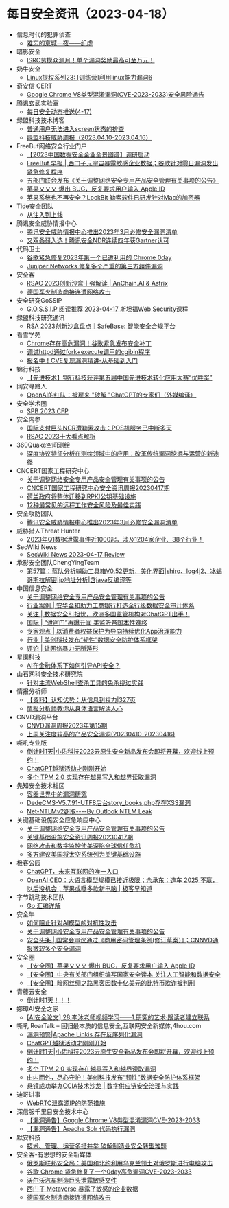 # 每日安全资讯（2023-04-18）

- 信息时代的犯罪侦查
  - [难忘的京城一夜——纪虚](https://mp.weixin.qq.com/s?__biz=MzAxNTA4NDAwOQ==&mid=2650736766&idx=1&sn=e807f0ee54d32fb7ac248c5ad26c4588&chksm=8382d8f8b4f551eea8cdca2c05e620278c394b7f95e5880234846e5f3f9c8891e9b3274322c8&scene=58&subscene=0#rd)
- 暗影安全
  - [ISRC劳模众测月！单个漏洞奖励最高可至万元！](https://mp.weixin.qq.com/s?__biz=MzI2MzA3OTgxOA==&mid=2657164455&idx=1&sn=01df8e32bc1dff626f3bda6aa1d570e3&chksm=f1d4ee42c6a367542f76dcdccb67a51cf818319160324b256e63118fbd7f278d00a06226a1b2&scene=58&subscene=0#rd)
- 奶牛安全
  - [Linux提权系列23: [训练营]利用linux能力漏洞6](https://mp.weixin.qq.com/s?__biz=MzU4NjY0NTExNA==&mid=2247489187&idx=1&sn=9b793ed6fbbea4c66c0431fd1f1995da&chksm=fdf97db6ca8ef4a078d6f61339b6a85f3cc3584ddcf061367a69101a682f755bfb6779d88ce8&scene=58&subscene=0#rd)
- 奇安信 CERT
  - [Google Chrome V8类型混淆漏洞(CVE-2023-2033)安全风险通告](https://mp.weixin.qq.com/s?__biz=MzU5NDgxODU1MQ==&mid=2247498284&idx=1&sn=fa90d06ed2883ad1f080ce301bd79b73&chksm=fe79deb4c90e57a2c9796435744ae209aba3fc597b6609250d037b354cb88f5f1910cbd82031&scene=58&subscene=0#rd)
- 腾讯玄武实验室
  - [每日安全动态推送(4-17)](https://mp.weixin.qq.com/s?__biz=MzA5NDYyNDI0MA==&mid=2651958946&idx=1&sn=2c585b3531a5e511a11a6da5a240d8d6&chksm=8baece3dbcd9472b44872c62205a23c126a78e1dd0aa56a13b16344343d397bec2408ec80b98&scene=58&subscene=0#rd)
- 绿盟科技技术博客
  - [普通用户无法进入screen状态的排查](http://blog.nsfocus.net/screen/)
  - [绿盟科技威胁周报（2023.04.10-2023.04.16）](http://blog.nsfocus.net/weeklyreport202216/)
- FreeBuf网络安全行业门户
  - [【2023中国数据安全企业全景图谱】调研启动](https://www.freebuf.com/articles/paper/363842.html)
  - [FreeBuf 早报 | 西门子元宇宙暴露敏感企业数据；谷歌针对零日漏洞发出紧急修复程序](https://www.freebuf.com/news/363816.html)
  - [五部门联合发布《关于调整网络安全专用产品安全管理有关事项的公告》](https://www.freebuf.com/news/363799.html)
  - [苹果又又又 爆出 BUG，反复要求用户输入 Apple ID](https://www.freebuf.com/news/363787.html)
  - [苹果系统也不再安全？LockBit 勒索软件已研发针对Mac的加密器](https://www.freebuf.com/news/363777.html)
- Tide安全团队
  - [从注入到上线](https://mp.weixin.qq.com/s?__biz=Mzg2NTA4OTI5NA==&mid=2247510169&idx=1&sn=f1b40ef38fbd0122c85127ed4aa7af41&chksm=ce5d8af8f92a03ee777f7d20ef4fe9d7f106db7e2f4177a3a08b8930a14b2baa303f8b482931&scene=58&subscene=0#rd)
- 腾讯安全威胁情报中心
  - [腾讯安全威胁情报中心推出2023年3月必修安全漏洞清单](https://mp.weixin.qq.com/s?__biz=MzI5ODk3OTM1Ng==&mid=2247500838&idx=1&sn=86c1b0702e091070098c7bbf50ae8b1e&chksm=ec9f1d55dbe8944380fe9b66a37e5492ab10a1cf23fbae1053886f8e62366a85644caf62425d&scene=58&subscene=0#rd)
  - [又双叒叕入选！腾讯安全NDR连续四年获Gartner认可](https://mp.weixin.qq.com/s?__biz=MzI5ODk3OTM1Ng==&mid=2247500838&idx=2&sn=f3cacf13229e5e278133dec1b6443a3a&chksm=ec9f1d55dbe894437369af0a3a75ea0fd6dd7419cdb34e8b9b79468b467e2ac1c3516e10ff79&scene=58&subscene=0#rd)
- 代码卫士
  - [谷歌紧急修复2023年第一个已遭利用的 Chrome 0day](https://mp.weixin.qq.com/s?__biz=MzI2NTg4OTc5Nw==&mid=2247516252&idx=1&sn=8371d9c05433cba2f5df47f101e8ad05&chksm=ea94b136dde33820c0033b8827312e06fe8bf7770075580020919000bdd6049133fc97d2a49e&scene=58&subscene=0#rd)
  - [Juniper Networks 修复多个严重的第三方组件漏洞](https://mp.weixin.qq.com/s?__biz=MzI2NTg4OTc5Nw==&mid=2247516252&idx=2&sn=546ab537a158f4562912d5ce5c76c6ac&chksm=ea94b136dde338205c6567186607ee7781fff2af825518c69732f7f401efd9705272298cb50f&scene=58&subscene=0#rd)
- 安全客
  - [RSAC 2023创新沙盒十强解读 | AnChain.AI & Astrix](https://mp.weixin.qq.com/s?__biz=MzA5ODA0NDE2MA==&mid=2649784628&idx=1&sn=a26615be39b5a4745cf41afb2444acd3&chksm=8893b15bbfe4384d29bd28dd0c96e34149ebf0f51ffaf533efe107ea2fd47035ec8c84e45c09&scene=58&subscene=0#rd)
  - [德国军火制造商接连遭网络攻击](https://mp.weixin.qq.com/s?__biz=MzA5ODA0NDE2MA==&mid=2649784628&idx=2&sn=98fbff7727d3867cf50ec57c83d50b9c&chksm=8893b15bbfe4384db23c24662cb3e870160f5d870167782b348e1d093db58ea594313157916c&scene=58&subscene=0#rd)
- 安全研究GoSSIP
  - [G.O.S.S.I.P 阅读推荐 2023-04-17 斯坦福Web Security课程](https://mp.weixin.qq.com/s?__biz=Mzg5ODUxMzg0Ng==&mid=2247494896&idx=1&sn=4204c99899e336a355126665437a5f03&chksm=c063c229f7144b3fc16e6c84b5df3cae27100f1910a4c56652416290a225a4e765152277683d&scene=58&subscene=0#rd)
- 绿盟科技研究通讯
  - [RSA 2023创新沙盒盘点｜SafeBase: 智能安全合规平台](https://mp.weixin.qq.com/s?__biz=MzIyODYzNTU2OA==&mid=2247495155&idx=1&sn=35ec1958a6a490307b0c4fcf70825011&chksm=e84c4b2cdf3bc23a5ae73be2bf35beb61139d757f51019ee7a9d7b45c08d4ead2aa813769e23&scene=58&subscene=0#rd)
- 看雪学苑
  - [Chrome存在高危漏洞！谷歌紧急发布安全补丁](https://mp.weixin.qq.com/s?__biz=MjM5NTc2MDYxMw==&mid=2458502023&idx=1&sn=1b4793ad60f92dcf0756ee8f8079a595&chksm=b18ef30d86f97a1bdb1db0888d7dd11e0a3186ece2bf41c892c43206adfddbc35f4dad0670ee&scene=58&subscene=0#rd)
  - [调试httpd通过fork+execute调用的cgibin程序](https://mp.weixin.qq.com/s?__biz=MjM5NTc2MDYxMw==&mid=2458502023&idx=2&sn=d08d93e17ed8e06a8d06eb3b54b31514&chksm=b18ef30d86f97a1bafc1557dda222d6d47d8e97aad129d21e1bb2a5f95d08787ac25555d0882&scene=58&subscene=0#rd)
  - [报名中！CVE复现漏洞精讲-从基础到入门](https://mp.weixin.qq.com/s?__biz=MjM5NTc2MDYxMw==&mid=2458502023&idx=3&sn=ef814f90c4413f4af0dddda95b82d302&chksm=b18ef30d86f97a1b1ee3fb09cfa1745333edf0a6cc73a392dd478c662882659c304bc5f08752&scene=58&subscene=0#rd)
- 锦行科技
  - [【先进技术】锦行科技获评第五届中国先进技术转化应用大赛“优胜奖”](https://mp.weixin.qq.com/s?__biz=MzIxNTQxMjQyNg==&mid=2247491466&idx=1&sn=215d27fb5b63862a206117d8e27d1a57&chksm=9799e42fa0ee6d395cf4e89b94e6e85107212d80efcce38f20d5447fdf7a0c80974c718c653e&scene=58&subscene=0#rd)
- 网安寻路人
  - [OpenAI的红队：被雇来 "破解 "ChatGPT的专家们（外媒编译）](https://mp.weixin.qq.com/s?__biz=MzIxODM0NDU4MQ==&mid=2247499531&idx=1&sn=dcf755802faa20b2c2548426707e30cc&chksm=97e942e1a09ecbf740f65c73d2fcb44500b338136ab7e6cd0034b8027d224a7ec055ada2e12c&scene=58&subscene=0#rd)
- 安全学术圈
  - [SPB 2023 CFP](https://mp.weixin.qq.com/s?__biz=MzU5MTM5MTQ2MA==&mid=2247488772&idx=1&sn=f3d9414d86fb37a7fd14da9b786dc534&chksm=fe2eea8fc959639971e0cd6b7ee5db763a7cd7b7dc24f2a71715e50491d206f9f3a4436f9196&scene=58&subscene=0#rd)
- 安全内参
  - [国际支付巨头NCR遭勒索攻击：POS机服务已中断多天](https://mp.weixin.qq.com/s?__biz=MzI4NDY2MDMwMw==&mid=2247508412&idx=1&sn=9674e682e5038a697a4ced1917371941&chksm=ebfae69cdc8d6f8a237969525f845bca3185d47bd8ef737d237c8bcd78d5c9fbf55d30168e92&scene=58&subscene=0#rd)
  - [RSAC 2023十大看点解析](https://mp.weixin.qq.com/s?__biz=MzI4NDY2MDMwMw==&mid=2247508412&idx=2&sn=095760172e0b2a4eee7bf1e11dd5e1d7&chksm=ebfae69cdc8d6f8a7bcbd806f6767affd0ac57386f3046aaf274cabfaa9ddc5a4ede3706e74c&scene=58&subscene=0#rd)
- 360Quake空间测绘
  - [深度协议特征分析在测绘领域中的应用：改革传统漏洞挖掘与运营的新途径](https://mp.weixin.qq.com/s?__biz=Mzk0NzE4MDE2NA==&mid=2247487530&idx=1&sn=5b4c5b12cb80a3424683ca021f06b00a&chksm=c37b97c1f40c1ed7dae898cfb70ddf3a8b6d5e3f12303168f7fc2716a233c45b6b1fd53d7c9c&scene=58&subscene=0#rd)
- CNCERT国家工程研究中心
  - [关于调整网络安全专用产品安全管理有关事项的公告](https://mp.weixin.qq.com/s?__biz=MzUzNDYxOTA1NA==&mid=2247536395&idx=1&sn=2e7bbeda71e1bacaadd9111387bbcfea&chksm=fa93f9cacde470dc8010b9d867c287862dd252a3a946465aa6c3eb29eabb7ceeb18a2e608168&scene=58&subscene=0#rd)
  - [CNCERT国家工程研究中心安全资讯周报20230417期](https://mp.weixin.qq.com/s?__biz=MzUzNDYxOTA1NA==&mid=2247536395&idx=2&sn=e37918cb9253599071e1741e34354ba4&chksm=fa93f9cacde470dca53780a5fb9837d5c0c0d1f72b41816c810252f440ccbbdc9ee203dbdf92&scene=58&subscene=0#rd)
  - [荷兰政府将整体迁移到RPKI公钥基础设施](https://mp.weixin.qq.com/s?__biz=MzUzNDYxOTA1NA==&mid=2247536395&idx=3&sn=76044ff203e77e88a445bb26fc73816a&chksm=fa93f9cacde470dc6eebe746ba05d48acad71b95156c9b52700d103b6074f2ff55eb6155729e&scene=58&subscene=0#rd)
  - [12种最常见的远程工作安全风险及最佳实践](https://mp.weixin.qq.com/s?__biz=MzUzNDYxOTA1NA==&mid=2247536395&idx=4&sn=f319f48eccbb724b54749a20fdb9dbe8&chksm=fa93f9cacde470dcd5fd1ab393e35b4509ff08934e738786628aacc397120b32c3d7e9fb86b2&scene=58&subscene=0#rd)
- 安全攻防团队
  - [腾讯安全威胁情报中心推出2023年3月必修安全漏洞清单](https://mp.weixin.qq.com/s?__biz=MzkzNTI4NjU1Mw==&mid=2247484108&idx=1&sn=959dd47bc264b364f3cda08b754cddb2&chksm=c2b100baf5c689acbe0773f5aed75ca8896aaef9f78157e03f5793b84b26b9a011ecd4278215&scene=58&subscene=0#rd)
- 威胁猎人Threat Hunter
  - [2023年Q1数据泄露事件近1000起，涉及1204家企业、38个行业！](https://mp.weixin.qq.com/s?__biz=MzI3NDY3NDUxNg==&mid=2247495824&idx=1&sn=bfa62803153f995cdf84a36d3cf8436c&chksm=eb12d6abdc655fbd6dd5719da3349376b2210f29c240dd1831b83377a001f73585fa8fdbf205&scene=58&subscene=0#rd)
- SecWiki News
  - [SecWiki News 2023-04-17 Review](http://www.sec-wiki.com/?2023-04-17)
- 承影安全团队ChengYingTeam
  - [第57篇：蓝队分析辅助工具箱V0.52更新，美化界面|shiro、log4j2、冰蝎哥斯拉解密|ip地址分析|含java反编译等](https://mp.weixin.qq.com/s?__biz=MzU3MTU3NDk4Mw==&mid=2247485183&idx=1&sn=64260c75aece01a91ff54bfffec898c2&chksm=fcdf5957cba8d041c1d3edbb46b79bcf40f691b9a3f4656a08e67468c9b86c125013c2a1edb5&scene=58&subscene=0#rd)
- 中国信息安全
  - [关于调整网络安全专用产品安全管理有关事项的公告](https://mp.weixin.qq.com/s?__biz=MzA5MzE5MDAzOA==&mid=2664181800&idx=1&sn=ae586740954b9234006b22bcf5c4d56d&chksm=8b5932d1bc2ebbc74b07d4cabf687f0d6660b02b6ed2de080ce34768e34eb0fa43358e18a6bc&scene=58&subscene=0#rd)
  - [行业案例 | 安华金和助力工商银行打造全行级数据安全审计体系](https://mp.weixin.qq.com/s?__biz=MzA5MzE5MDAzOA==&mid=2664181800&idx=2&sn=1fd30017728f3fcf932ae40c41a74816&chksm=8b5932d1bc2ebbc74c4a2795f435898eb26bbc63fe02c499c065a2827c83392b38f6c0aa34a2&scene=58&subscene=0#rd)
  - [关注 | 数据安全引担忧，欧洲多国监管机构对ChatGPT出手！](https://mp.weixin.qq.com/s?__biz=MzA5MzE5MDAzOA==&mid=2664181800&idx=3&sn=5247ee9575f1d44d8a487a17674a55ea&chksm=8b5932d1bc2ebbc78898d57d48415217fb29f2b83b8fe02a8f81029674475a00781e5747bca1&scene=58&subscene=0#rd)
  - [国际 | “泄密门”再曝丑闻 美监听帝国本性难移](https://mp.weixin.qq.com/s?__biz=MzA5MzE5MDAzOA==&mid=2664181800&idx=4&sn=fc624a7f48e1cd30963b4795096f53df&chksm=8b5932d1bc2ebbc7b63308f6f77e214b40375262e9040bb17b5fad3923c0250bc2a5b7f44451&scene=58&subscene=0#rd)
  - [专家观点 | 以消费者权益保护为导向持续优化App治理能力](https://mp.weixin.qq.com/s?__biz=MzA5MzE5MDAzOA==&mid=2664181800&idx=5&sn=4eaecf2885d8e8ca2e64d81931c593c9&chksm=8b5932d1bc2ebbc7402a97617a66387b507f05258a70b9ac133823e090cab23ab9847861d694&scene=58&subscene=0#rd)
  - [行业 | 美创科技发布“韧性”数据安全防护体系框架](https://mp.weixin.qq.com/s?__biz=MzA5MzE5MDAzOA==&mid=2664181800&idx=6&sn=b1c581969b66a175b5b38b1c1a0db5eb&chksm=8b5932d1bc2ebbc7b9687c339c9f95a416d89ef10f1c2b48fa472826715d8ca7965d1e411066&scene=58&subscene=0#rd)
  - [评论 | 让网络暴力无所遁形](https://mp.weixin.qq.com/s?__biz=MzA5MzE5MDAzOA==&mid=2664181800&idx=7&sn=33d0ddb4ddf600ee9bace683fdaeb23c&chksm=8b5932d1bc2ebbc71f792de6401c7f3ee30659a47224fad7e3de53c60a4d55f1fe81240f2318&scene=58&subscene=0#rd)
- 星阑科技
  - [AI在金融体系下如何引导API安全？](https://mp.weixin.qq.com/s?__biz=Mzg5NjEyMjA5OQ==&mid=2247497484&idx=1&sn=23ee35db65c76f7dc0fe7a2982edbd5c&chksm=c0075a90f770d386efe077bd2abe707e7ccb2cba65e6445c54f7058fe5a3d026c651cda93dca&scene=58&subscene=0#rd)
- 山石网科安全技术研究院
  - [针对主流WebShell查杀工具的免杀绕过实践](https://mp.weixin.qq.com/s?__biz=MzUzMDUxNTE1Mw==&mid=2247500826&idx=1&sn=a3f0b97173f50315a9d178a31ccaf606&chksm=fa5211a4cd2598b23a833fa30bb6f31a63d9266b0ae4bfe4268c5f659542ba81209b2edba00f&scene=58&subscene=0#rd)
- 情报分析师
  - [【资料】认知优势：从信息到权力|327页](https://mp.weixin.qq.com/s?__biz=MzA3Mjc1MTkwOA==&mid=2650527581&idx=1&sn=a33438f9a02321e8d3d4d8aff302c24f&chksm=8716f916b0617000791e6cb2075318fee893b5e3105773039e5295e70478ab6275d84fa82b00&scene=58&subscene=0#rd)
  - [情报分析师教你从身体语言解读人心](https://mp.weixin.qq.com/s?__biz=MzA3Mjc1MTkwOA==&mid=2650527581&idx=2&sn=13b2a6b4fadc1dbf69a7d5f68125239f&chksm=8716f916b061700051a3e17327f20acafd719a8dd76ce9f6e659c9124ef2879906214a37f44a&scene=58&subscene=0#rd)
- CNVD漏洞平台
  - [CNVD漏洞周报2023年第15期](https://mp.weixin.qq.com/s?__biz=MzU3ODM2NTg2Mg==&mid=2247493254&idx=1&sn=eefe9470b91a7dfdbf7fc1950ac1b381&chksm=fd74d64fca035f5991c856307027ddacac82b9efb4caeb905fd85fb274c52f933328ce7127a6&scene=58&subscene=0#rd)
  - [上周关注度较高的产品安全漏洞(20230410-20230416)](https://mp.weixin.qq.com/s?__biz=MzU3ODM2NTg2Mg==&mid=2247493254&idx=2&sn=e941beeda7757cfdcaba6a6f5726ebf5&chksm=fd74d64fca035f59509adb7c2f671fa7d5b47314f7e38c758cbabc2e11fc9fc06b8370781efd&scene=58&subscene=0#rd)
- 嘶吼专业版
  - [倒计时1天|小佑科技2023云原生安全新品发布会即将开幕，欢迎线上预约！](https://mp.weixin.qq.com/s?__biz=MzI0MDY1MDU4MQ==&mid=2247560165&idx=1&sn=ff065c820dc6261b745eb5565567c622&chksm=e9143bdfde63b2c9484ca964f66d53770e7cc8aabf45b9f61707018137f7eaceac407498134a&scene=58&subscene=0#rd)
  - [ChatGPT越狱活动才刚刚开始](https://mp.weixin.qq.com/s?__biz=MzI0MDY1MDU4MQ==&mid=2247560165&idx=2&sn=201eaa72bb9b2a50a788681dc9a06bb8&chksm=e9143bdfde63b2c9af7365574444905b96bd1bd2e30636a92cfae30bc6e6bd84d0f5f9893e5e&scene=58&subscene=0#rd)
  - [多个 TPM 2.0 实现存在越界写入和越界读取漏洞](https://mp.weixin.qq.com/s?__biz=MzI0MDY1MDU4MQ==&mid=2247560165&idx=3&sn=845c22e1e319dea213a1a56c8953b528&chksm=e9143bdfde63b2c957018d617eed6b6ee4036cd278aa2a822397ee5db2946b2c8cd094954b24&scene=58&subscene=0#rd)
- 先知安全技术社区
  - [容器世界中的漏洞研究](https://xz.aliyun.com/t/12437)
  - [DedeCMS-V5.7.91-UTF8后台story_books.php存在XSS漏洞](https://xz.aliyun.com/t/12436)
  - [Net-NTLMv2窃取----By Outlook NTLM  Leak](https://xz.aliyun.com/t/12435)
- 关键基础设施安全应急响应中心
  - [关于调整网络安全专用产品安全管理有关事项的公告](https://mp.weixin.qq.com/s?__biz=MzkyMzAwMDEyNg==&mid=2247536189&idx=1&sn=5f547fa735e376bef4632ac63a415f9e&chksm=c1e9c26cf69e4b7ae7070a16ce61996a688f4245c6e0df9098c2bdb77d6cb60a3d107f431661&scene=58&subscene=0#rd)
  - [关键基础设施安全资讯周报20230417期](https://mp.weixin.qq.com/s?__biz=MzkyMzAwMDEyNg==&mid=2247536189&idx=2&sn=9de62af1e460a6af456f353d5c32e88b&chksm=c1e9c26cf69e4b7a06f369186fc1db613565a43f05f1d0ee1c1ea50e6c56f2546b1b1654a26d&scene=58&subscene=0#rd)
  - [网络攻击和数字监控使美深陷全球信任危机](https://mp.weixin.qq.com/s?__biz=MzkyMzAwMDEyNg==&mid=2247536189&idx=3&sn=369a69e2a6863672c02c80affc332682&chksm=c1e9c26cf69e4b7af5124f4e0d1f90987b98dbe404a7bc03a92b38b679c35ff9c736b0b6a651&scene=58&subscene=0#rd)
  - [多方建议美国将太空系统列为关键基础设施](https://mp.weixin.qq.com/s?__biz=MzkyMzAwMDEyNg==&mid=2247536189&idx=4&sn=b2a37356ae2aba4a9fe36945f942a7b6&chksm=c1e9c26cf69e4b7ab4e5c9b3bd0269f1c3ec4ead0b53bf25c84bece3e1c3ee65e51ccaa63127&scene=58&subscene=0#rd)
- 极客公园
  - [ChatGPT，未来互联网的唯一入口](https://mp.weixin.qq.com/s?__biz=MTMwNDMwODQ0MQ==&mid=2652989975&idx=1&sn=875fa0baab57b092d33ce671b3f6e8cc&chksm=7e5417a149239eb74e8f9d3987f5be7fab907aa1f9ceb92792d1aa4aac15e579667788e3c978&scene=58&subscene=0#rd)
  - [OpenAI CEO：大语言模型规模已接近极限；余承东：造车 2025 不赢，以后没机会；苹果或曝多款新电脑 | 极客早知道](https://mp.weixin.qq.com/s?__biz=MTMwNDMwODQ0MQ==&mid=2652989972&idx=1&sn=a6a4012562bba0b6eedad8a50706c4a4&chksm=7e5417a249239eb45d286f2f65c2f4553a5a71ead8d8705f15819b854c6da4a191c79de9669c&scene=58&subscene=0#rd)
- 字节跳动技术团队
  - [Go 汇编详解](https://mp.weixin.qq.com/s?__biz=MzI1MzYzMjE0MQ==&mid=2247502457&idx=1&sn=9b754e6b17ade0d48694d089b6537092&chksm=e9d3019bdea4888df6dbde663632d06d7a695b563669ba4a94b1eca78d8ecb2c041af9023959&scene=58&subscene=0#rd)
- 安全牛
  - [如何阻止针对AI模型的对抗性攻击](https://mp.weixin.qq.com/s?__biz=MjM5Njc3NjM4MA==&mid=2651123563&idx=1&sn=03999900e491e233afa77079ca36e62d&chksm=bd145fb88a63d6aeacffee3916022bd9b8aab8077a9f17b8fb526d4d9d7be276e982e2d90193&scene=58&subscene=0#rd)
  - [关于调整网络安全专用产品安全管理有关事项的公告](https://mp.weixin.qq.com/s?__biz=MjM5Njc3NjM4MA==&mid=2651123563&idx=2&sn=72000b46203f1ae30be20eb2caaaff48&chksm=bd145fb88a63d6ae178bc8b5996185514542d8782335bbd1691697f6c80bc33a491b44f84bdd&scene=58&subscene=0#rd)
  - [安全头条 | 国常会审议通过《商用密码管理条例(修订草案）》；CNNVD通报微软多个安全漏洞](https://mp.weixin.qq.com/s?__biz=MjM5Njc3NjM4MA==&mid=2651123563&idx=3&sn=297021801bf52aa412e51e51d1dfc89a&chksm=bd145fb88a63d6aec201d6ef4536da9044a00cd456e0b39198ecb7f749b0fa380e39936596b9&scene=58&subscene=0#rd)
- 安全圈
  - [【安全圈】苹果又又又 爆出 BUG，反复要求用户输入 Apple ID](https://mp.weixin.qq.com/s?__biz=MzIzMzE4NDU1OQ==&mid=2652032521&idx=2&sn=d37e8fa37c203c0d8f953951cafc17b1&chksm=f36fe249c4186b5f026b0128f7de26156ffc033a6c4445cad8f9ffd8f001749978426df2aeff&scene=58&subscene=0#rd)
  - [【安全圈】中央有关部门组织编写国家安全读本 关注人工智能和数据安全](https://mp.weixin.qq.com/s?__biz=MzIzMzE4NDU1OQ==&mid=2652032521&idx=3&sn=bf79047e3fb35368f5156ed3b6a133ce&chksm=f36fe249c4186b5f161cd682c2c2422a39b71d7d61234bed0d6ca6f5720dac42d3df80b9898c&scene=58&subscene=0#rd)
  - [【安全圈】暗网丝绸之路黑客因数十亿美元的比特币欺诈被判刑](https://mp.weixin.qq.com/s?__biz=MzIzMzE4NDU1OQ==&mid=2652032521&idx=4&sn=26c88db45a1381680582eab5b0abcec5&chksm=f36fe249c4186b5fbbc3e239da049403e459da1cbb6fe1c6f551280d01f0debfecf4be194230&scene=58&subscene=0#rd)
- 青藤云安全
  - [倒计时1天！！！](https://mp.weixin.qq.com/s?__biz=MzAwNDE4Mzc1NA==&mid=2650843903&idx=1&sn=219fd2f1561ddbd9f077742b45de9c04&chksm=80dbc95ab7ac404c988dad83d384428d3d82bcb16b7b6204618554fd3269d182f5718b265c4e&scene=58&subscene=0#rd)
- 娜璋AI安全之家
  - [[AI安全论文] 28.李沐老师视频学习——1.研究的艺术·跟读者建立联系](https://mp.weixin.qq.com/s?__biz=Mzg5MTM5ODU2Mg==&mid=2247498297&idx=1&sn=e3ff421c33a307f248b2d3f4fc7846cc&chksm=cfcf4af4f8b8c3e26c88f3bc25a572aab2450e76762be1d40e0c7cc77180e6f3a5b4e2d99613&scene=58&subscene=0#rd)
- 嘶吼 RoarTalk – 回归最本质的信息安全,互联网安全新媒体,4hou.com
  - [漏洞预警|Apache Linkis 存在反序列化漏洞](https://www.4hou.com/posts/GX6y)
  - [ChatGPT越狱活动才刚刚开始](https://www.4hou.com/posts/QK17)
  - [倒计时1天|小佑科技2023云原生安全新品发布会即将开幕，欢迎线上预约！](https://www.4hou.com/posts/K7Or)
  - [多个 TPM 2.0 实现存在越界写入和越界读取漏洞](https://www.4hou.com/posts/gDY6)
  - [由内而外，尽心守护！美创科技发布“韧性”数据安全防护体系框架](https://www.4hou.com/posts/V2m5)
  - [悬镜成功举办CCIA技术沙龙 | 数字供应链安全治理与实践](https://www.4hou.com/posts/RKgL)
- 迪哥讲事
  - [WebRTC泄露源IP的防范措施](https://mp.weixin.qq.com/s?__biz=MzIzMTIzNTM0MA==&mid=2247488689&idx=1&sn=df8d623dcd8a6a9f4e88d97c4f02a93e&chksm=e8a61ed2dfd197c400d5e7af3eedd038aa93d8577dc07e744a0ef97cc5adbe1857ddcedf02c9&scene=58&subscene=0#rd)
- 深信服千里目安全技术中心
  - [【漏洞通告】Google Chrome V8类型混淆漏洞CVE-2023-2033](https://mp.weixin.qq.com/s?__biz=Mzg2NjgzNjA5NQ==&mid=2247518378&idx=1&sn=d2f006db4ff181a5b0068944bdd13d1e&chksm=ce4603baf9318aac2e947ea1aeeaf61508c505bcecc00cf5e9ad0f00097daa69f6ab7e2dec3b&scene=58&subscene=0#rd)
  - [【漏洞通告】Apache Solr 代码执行漏洞](https://mp.weixin.qq.com/s?__biz=Mzg2NjgzNjA5NQ==&mid=2247518378&idx=2&sn=895b54808f4ff67e10cfa960cf693caa&chksm=ce4603baf9318aac7b57862812c68a62592725be8c40650b73934cc8eab9a073fd890b40ac84&scene=58&subscene=0#rd)
- 默安科技
  - [技术、管理、运营多措并举  破解制造业安全转型难题](https://mp.weixin.qq.com/s?__biz=MzIzODQxMjM2NQ==&mid=2247496145&idx=1&sn=5d61c8e021371d26174e37a38f7355e7&chksm=e93b06f3de4c8fe5c50ccae29699a9b1bc88aa62794fe023beabdbab2e2f9ebee6642abf7770&scene=58&subscene=0#rd)
- 安全客-有思想的安全新媒体
  - [俄罗斯联邦安全局：美国和北约利用乌克兰领土对俄罗斯进行电脑攻击](https://www.anquanke.com/post/id/288343)
  - [谷歌 Chrome 紧急修复了一个0day高危漏洞CVE-2023-2033](https://www.anquanke.com/post/id/288336)
  - [沃尔沃汽车制造巨头泄露敏感文件](https://www.anquanke.com/post/id/288332)
  - [西门子 Metaverse 暴露了敏感的企业数据](https://www.anquanke.com/post/id/288328)
  - [德国军火制造商接连遭网络攻击](https://www.anquanke.com/post/id/288322)
